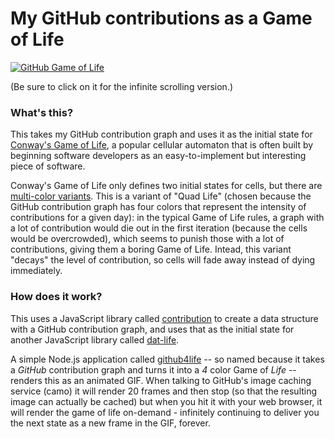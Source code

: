 # My GitHub contributions as a Game of Life

[![GitHub Game of Life](https://github4life.herokuapp.com/ethomson.gif?z=5)](https://github4life.herokuapp.com/ethomson)

(Be sure to click on it for the infinite scrolling version.)

### What's this?

This takes my GitHub contribution graph and uses it as the initial state for [Conway's Game of Life](https://en.wikipedia.org/wiki/Conway%27s_Game_of_Life), a popular cellular automaton that is often built by beginning software developers as an easy-to-implement but interesting piece of software.

Conway's Game of Life only defines two initial states for cells, but there are [multi-color variants](https://conwaylife.com/ref/mniemiec/color.htm).  This is a variant of "Quad Life" (chosen because the GitHub contribution graph has four colors that represent the intensity of contributions for a given day): in the typical Game of Life rules, a graph with a lot of contribution would die out in the first iteration (because the cells would be overcrowded), which seems to punish those with a lot of contributions, giving them a boring Game of Life.  Intead, this variant "decays" the level of contribution, so cells will fade away instead of dying immediately.

### How does it work?

This uses a JavaScript library called [contribution](https://npmjs.com/contributions) to create a data structure with a GitHub contribution graph, and uses that as the initial state for another JavaScript library called [dat-life](http://npmjs.com/dat-life).

A simple Node.js application called [github4life](https://github.com/ethomson/github4life) -- so named because it takes a _GitHub_ contribution graph and turns it into a _4_ color Game of _Life_ -- renders this as an animated GIF.  When talking to GitHub's image caching service (camo) it will render 20 frames and then stop (so that the resulting image can actually be cached) but when you hit it with your web browser, it will render the game of life on-demand - infinitely continuing to deliver you the next state as a new frame in the GIF, forever.

